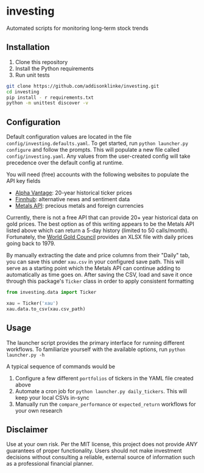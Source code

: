 # investing
Automated scripts for monitoring long-term stock trends 

## Installation

1. Clone this repository
2. Install the Python requirements
3. Run unit tests

```bash
git clone https://github.com/addisonklinke/investing.git
cd investing
pip install - r requirements.txt
python -m unittest discover -v
```

## Configuration

Default configuration values are located in the file `config/investing.defaults.yaml`. 
To get started, run `python launcher.py configure` and follow the prompts.
This will populate a new file called `config/investing.yaml`. 
Any values from the user-created config will take precedence over the default config at runtime. 

You will need (free) accounts with the following websites to populate the API key fields

* [Alpha Vantage](https://www.alphavantage.co/support/#api-key): 20-year historical ticker prices
* [Finnhub](https://finnhub.io/register): alternative news and sentiment data
* [Metals API](https://metals-api.com/pricing): precious metals and foreign currencies

Currently, there is not a free API that can provide 20+ year historical data on gold prices.
The best option as of this writing appears to be the Metals API listed above which can return a 5-day
history (limited to 50 calls/month).
Fortunately, the [World Gold Council](https://www.gold.org/goldhub/data/gold-prices) provides an XLSX file
with daily prices going back to 1979.

By manually extracting the date and price columns from their "Daily" tab, you can save this under `xau.csv`
in your configured save path.
This will serve as a starting point which the Metals API can continue adding to automatically as time goes on.
After saving the CSV, load and save it once through this package's `Ticker` class in order to apply consistent formatting

```python
from investing.data import Ticker

xau = Ticker('xau')
xau.data.to_csv(xau.csv_path)
```

## Usage

The launcher script provides the primary interface for running different workflows.
To familiarize yourself with the available options, run `python launcher.py -h`

A typical sequence of commands would be

1. Configure a few different `portfolios` of tickers in the YAML file created above
2. Automate a cron job for `python launcher.py daily_tickers`. This will keep your local CSVs in-sync
3. Manually run the `compare_performance` or `expected_return` workflows for your own research

## Disclaimer

Use at your own risk.
Per the MIT license, this project does not provide *ANY* guarantees of proper functionality.
Users should not make investment decisions without consulting a reliable, external source of 
information such as a professional financial planner.

